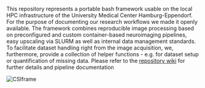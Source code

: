 This repository represents a portable bash framework usable on the local HPC infrastructure of the University Medical Center Hamburg-Eppendorf. For the purpose of documenting our research workflows we made it openly available. The framework combines reproducible image processing based on preconfigured and custom container-based neuroimaging pipelines, easy upscaling via SLURM as well as internal data management standards. To facilitate dataset handling right from the image acquisition, we, furthermore, provide a collection of helper functions - e.g. for dataset setup or quantification of missing data. Please refer to the [repository wiki](https://github.com/csi-hamburg/CSIframe/wiki) for further details and pipeline documentation

![CSIframe](https://github.com/csi-hamburg/CSIframe/assets/39294105/1d9caa4b-797f-42e2-abac-b427970acb3f)
